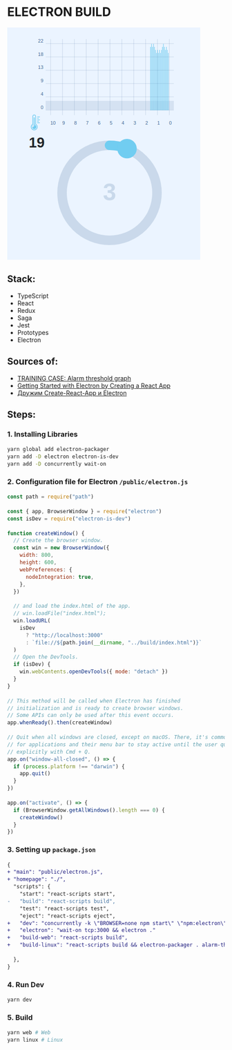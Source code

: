 # ELECTRON BUILD

![](./screenshot.gif)

## Stack:

- TypeScript
- React
- Redux
- Saga
- Jest
- Prototypes
- Electron

## Sources of:

- [TRAINING CASE: Alarm threshold graph](https://github.com/dzino/alarm-threshold-graph)
- [Getting Started with Electron by Creating a React App](https://www.section.io/engineering-education/desktop-application-with-react/)
- [Дружим Create-React-App и Electron](https://polyakovdmitriy.ru/create-react-app-electron/)

## Steps:

### 1. Installing Libraries

```bash
yarn global add electron-packager
yarn add -D electron electron-is-dev
yarn add -D concurrently wait-on
```

### 2. Configuration file for Electron `/public/electron.js`

```js
const path = require("path")

const { app, BrowserWindow } = require("electron")
const isDev = require("electron-is-dev")

function createWindow() {
  // Create the browser window.
  const win = new BrowserWindow({
    width: 800,
    height: 600,
    webPreferences: {
      nodeIntegration: true,
    },
  })

  // and load the index.html of the app.
  // win.loadFile("index.html");
  win.loadURL(
    isDev
      ? "http://localhost:3000"
      : `file://${path.join(__dirname, "../build/index.html")}`
  )
  // Open the DevTools.
  if (isDev) {
    win.webContents.openDevTools({ mode: "detach" })
  }
}

// This method will be called when Electron has finished
// initialization and is ready to create browser windows.
// Some APIs can only be used after this event occurs.
app.whenReady().then(createWindow)

// Quit when all windows are closed, except on macOS. There, it's common
// for applications and their menu bar to stay active until the user quits
// explicitly with Cmd + Q.
app.on("window-all-closed", () => {
  if (process.platform !== "darwin") {
    app.quit()
  }
})

app.on("activate", () => {
  if (BrowserWindow.getAllWindows().length === 0) {
    createWindow()
  }
})
```

### 3. Setting up `package.json`

```diff
{
+ "main": "public/electron.js",
+ "homepage": "./",
  "scripts": {
    "start": "react-scripts start",
-   "build": "react-scripts build",
    "test": "react-scripts test",
    "eject": "react-scripts eject",
+   "dev": "concurrently -k \"BROWSER=none npm start\" \"npm:electron\"",
+   "electron": "wait-on tcp:3000 && electron ."
+   "build-web": "react-scripts build",
+   "build-linux": "react-scripts build && electron-packager . alarm-threshold-graph --overwrite --asar=true --platform=linux --arch=x64 --icon=public/icons/512x512.png --prune=true --out=release-builds"

  },
}
```

### 4. Run Dev

```bash
yarn dev
```

### 5. Build

```bash
yarn web # Web
yarn linux # Linux
```
